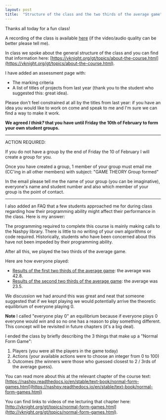 ```yaml
---
layout: post
title:  "Structure of the class and the two thirds of the average game"
---
```


Thanks all today for a fun class!

A recording of the class is available [here](https://cardiff.cloud.panopto.eu/Panopto/Pages/Viewer.aspx?id=a60a5920-3bb6-43af-83e9-af9600a58104)  (if the video/audio quality can be better please tell me).

In class we spoke about the general structure of the class and you can find that
information here: [https://vknight.org/gt/topics/about-the-course.html](https://vknight.org/gt/topics/about-the-course.html).

I have added an assessment page with:

- The marking criteria
- A list of titles of projects from last year (thank you to the student who
  suggested this: great idea).

Please don't feel constrained at all by the titles from last year: if you have
an idea you would like to work on come and speak to me and I'm sure we can find
a way to make it work.

**We agreed *I think?* that you have until Friday the 10th of February to form
your own student groups.**

---

ACTION REQUIRED:

If you do not have a group by the end of Friday the 10 of February I will
 create a group for you.

Once you have created a group, 1 member of your group must email me (CC'ing
in all other members) with subject: "GAME THEORY Group formed"

In the email please tell me the name of your group (you can be imaginative),
everyone's name and student number
and also which member of your group is the point of contact.

---

I also added an FAQ that a few students approached me for during class regarding
how their programming ability might affect their performance in the class. Here
is my answer:

The programming required to complete this course is mainly making calls to the
Nashpy library. There is little to no writing of your own algorithms or code
required. Historically, students who have been concerned about this have not
been impeded by their programming ability.

After all this, we played the two thirds of the average game.

Here are how everyone played:

- [Results of the first two thirds of the average game](https://media.cleanshot.cloud/media/11983/qbD5v6PkPYLloYOonnrD6n4l2hZEtiOos6uiGCi9.jpeg?Expires=1675189742&Signature=Up2tGwy9yf-WTYzsCPnQaD1rmwPsVLnqe-ub76SEb5wIPJY9SfLMq5~T-aHABmCc9R1G8XWlNGZN0VKUF1RH8CfDfdYEVs260NAGGAXHJC6GbN8o0~EcEZYpWvH6kE-uY5gIqJKQDYa7yfy0XbfH1IhnxhDIfWLD6NWbzmgNJoW3qSdboq6GwHG3IO4PY8IF3iO~pa-oNZW6dicN8flCVAlrgwQM9H~x0H~ahWQyI4l1Ya83OJhDXJglLkrYdvf46wQmTkfVqEKt~noeJ3E0mPpyuxpImJ1bqQqtBIfl1T6vCt36X6FHc~VZzPaK6RXDCbYqD7g2KrdK8tyVmAg51w__&Key-Pair-Id=K269JMAT9ZF4GZ): the average was 42.8.
- [Results of the second two thirds of the average game](https://media.cleanshot.cloud/media/11983/S5nSljPjQ84ZAWye6DBGSfHVFFGXWD9dcxOan7g9.jpeg?Expires=1675189791&Signature=MmABSIt2xXt3T7r7indW3JR~Gl4ztxBzmz-nuONHOq5IIm-VfTGikmYs-273Ke2dApdol3uXsVbNiHTt3xhfm7C7yyFML2hZRiktHhM2VsV7qekGNIR5EhWZH~u7rIeQ0eg39uapYnlY6HPwpeSZVQgDLP6FbqWdp8yUblOEtDGT-iQPeSwdadcRtVkAG0oWKLdRQmprijX--VU22Dh4EKN4tnEM9dcq6R3N8M1VTcV2tmFX0hkEh6Nnllte6Hm2~h~BvgBs5PT3ojIgJUkkk6wL4DyCBFauSjGhthcWzdfkQUWE534pbUaUm6HVojfhJb87XNpFlzuCHqxwHSc3eQ__&Key-Pair-Id=K269JMAT9ZF4GZ): the average was 23.5.

We discussion we had around this was great and neat that someone suggested that
if we kept playing we would potentially arrive the theoretic equilibrium of
everyone playing 0.

**Note** I called "everyone play 0" an equilibrium because if everyone plays 0
everyone would *win* and so no one has a reason to play something different.
This concept will be revisited in future chapters (it's a big deal).

I ended the class by briefly describing the 3 things that make up a "Normal Form
Game":

1. Players (you were all the players in the game today)
2. Actions (your available actions were to choose an integer from 0 to 100)
3. Outcomes (the winners were those who guessed closest to 2 / 3rds of the
   average guess).

You can read more about this at the relevant chapter of the course text: [https://nashpy.readthedocs.io/en/stable/text-book/normal-form-games.html](https://nashpy.readthedocs.io/en/stable/text-book/normal-form-games.html)

You can find links to videos of me lecturing that chapter here: [http://vknight.org/gt/topics/normal-form-games.html](http://vknight.org/gt/topics/normal-form-games.html).
